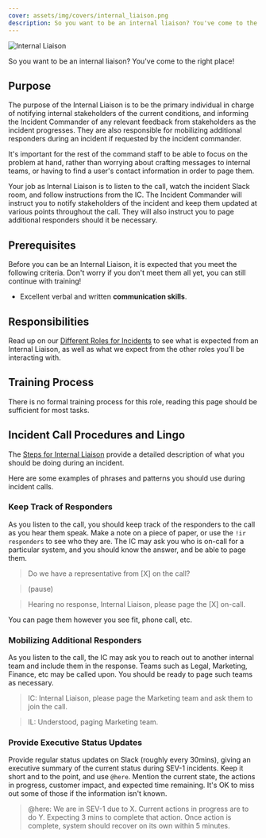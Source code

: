 ```yaml
---
cover: assets/img/covers/internal_liaison.png
description: So you want to be an internal liaison? You've come to the right place!
---
```

![Internal Liaison](../assets/img/headers/internal_liaison.jpg)

So you want to be an internal liaison? You've come to the right place!

## Purpose
The purpose of the Internal Liaison is to be the primary individual in charge of notifying internal stakeholders of the current conditions, and informing the Incident Commander of any relevant feedback from stakeholders as the incident progresses. They are also responsible for mobilizing additional responders during an incident if requested by the incident commander.

It's important for the rest of the command staff to be able to focus on the problem at hand, rather than worrying about crafting messages to internal teams, or having to find a user's contact information in order to page them.

Your job as Internal Liaison is to listen to the call, watch the incident Slack room, and follow instructions from the IC. The Incident Commander will instruct you to notify stakeholders of the incident and keep them updated at various points throughout the call. They will also instruct you to page additional responders should it be necessary.

## Prerequisites
Before you can be an Internal Liaison, it is expected that you meet the following criteria. Don't worry if you don't meet them all yet, you can still continue with training!

* Excellent verbal and written **communication skills**.

## Responsibilities
Read up on our [Different Roles for Incidents](/before/different_roles.md) to see what is expected from an Internal Liaison, as well as what we expect from the other roles you'll be interacting with.

## Training Process
There is no formal training process for this role, reading this page should be sufficient for most tasks.

## Incident Call Procedures and Lingo
The [Steps for Internal Liaison](/during/during_an_incident.md) provide a detailed description of what you should be doing during an incident.

Here are some examples of phrases and patterns you should use during incident calls.

### Keep Track of Responders
As you listen to the call, you should keep track of the responders to the call as you hear them speak. Make a note on a piece of paper, or use the `!ir responders` to see who they are. The IC may ask you who is on-call for a particular system, and you should know the answer, and be able to page them.

> Do we have a representative from [X] on the call?

> (pause)

> Hearing no response, Internal Liaison, please page the [X] on-call.

You can page them however you see fit, phone call, etc.

### Mobilizing Additional Responders
As you listen to the call, the IC may ask you to reach out to another internal team and include them in the response. Teams such as Legal, Marketing, Finance, etc may be called upon. You should be ready to page such teams as necessary.

> IC: Internal Liaison, please page the Marketing team and ask them to join the call.

> IL: Understood, paging Marketing team.

### Provide Executive Status Updates
Provide regular status updates on Slack (roughly every 30mins), giving an executive summary of the current status during SEV-1 incidents. Keep it short and to the point, and use `@here`. Mention the current state, the actions in progress, customer impact, and expected time remaining. It's OK to miss out some of those if the information isn't known.

> @here: We are in SEV-1 due to X. Current actions in progress are to do Y. Expecting 3 mins to complete that action. Once action is complete, system should recover on its own within 5 minutes.
